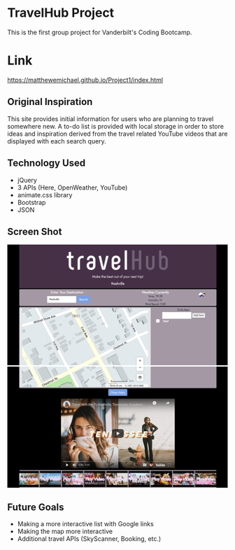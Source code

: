 # TravelHub Project
This is the first group project for Vanderbilt's Coding Bootcamp. 

# Link 
https://matthewemichael.github.io/Project1/index.html

## Original Inspiration
This site provides initial information for users who are planning to travel somewhere new. A to-do list is provided with local storage in order to store ideas and inspiration derived from the travel related YouTube videos that are displayed with each search query.

## Technology Used
- jQuery 
- 3 APIs (Here, OpenWeather, YouTube)
- animate.css library
- Bootstrap
- JSON

## Screen Shot
![Screen Shot](assets/images/FirstHalfScreen.png)
![Screen Shot](assets/images/SecondHalfScreen.png)

## Future Goals
- Making a more interactive list with Google links
- Making the map more interactive 
- Additional travel APIs (SkyScanner, Booking, etc.)
